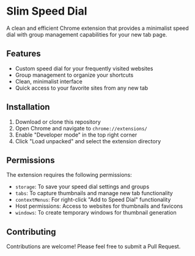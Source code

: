 # Slim Speed Dial

A clean and efficient Chrome extension that provides a minimalist speed dial with group management capabilities for your new tab page.

## Features

- Custom speed dial for your frequently visited websites
- Group management to organize your shortcuts
- Clean, minimalist interface
- Quick access to your favorite sites from any new tab

## Installation

1. Download or clone this repository
2. Open Chrome and navigate to `chrome://extensions/`
3. Enable "Developer mode" in the top right corner
4. Click "Load unpacked" and select the extension directory

## Permissions

The extension requires the following permissions:

- `storage`: To save your speed dial settings and groups
- `tabs`: To capture thumbnails and manage new tab functionality
- `contextMenus`: For right-click "Add to Speed Dial" functionality
- Host permissions: Access to websites for thumbnails and favicons
- `windows`: To create temporary windows for thumbnail generation

## Contributing

Contributions are welcome! Please feel free to submit a Pull Request.
